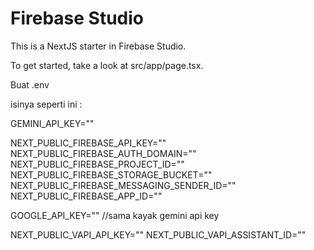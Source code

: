 # Firebase Studio

This is a NextJS starter in Firebase Studio.

To get started, take a look at src/app/page.tsx.

Buat .env 

isinya seperti ini :

GEMINI_API_KEY=""

NEXT_PUBLIC_FIREBASE_API_KEY=""
NEXT_PUBLIC_FIREBASE_AUTH_DOMAIN=""
NEXT_PUBLIC_FIREBASE_PROJECT_ID=""
NEXT_PUBLIC_FIREBASE_STORAGE_BUCKET=""
NEXT_PUBLIC_FIREBASE_MESSAGING_SENDER_ID=""
NEXT_PUBLIC_FIREBASE_APP_ID=""

GOOGLE_API_KEY="" //sama kayak gemini api key

NEXT_PUBLIC_VAPI_API_KEY=""
NEXT_PUBLIC_VAPI_ASSISTANT_ID=""
